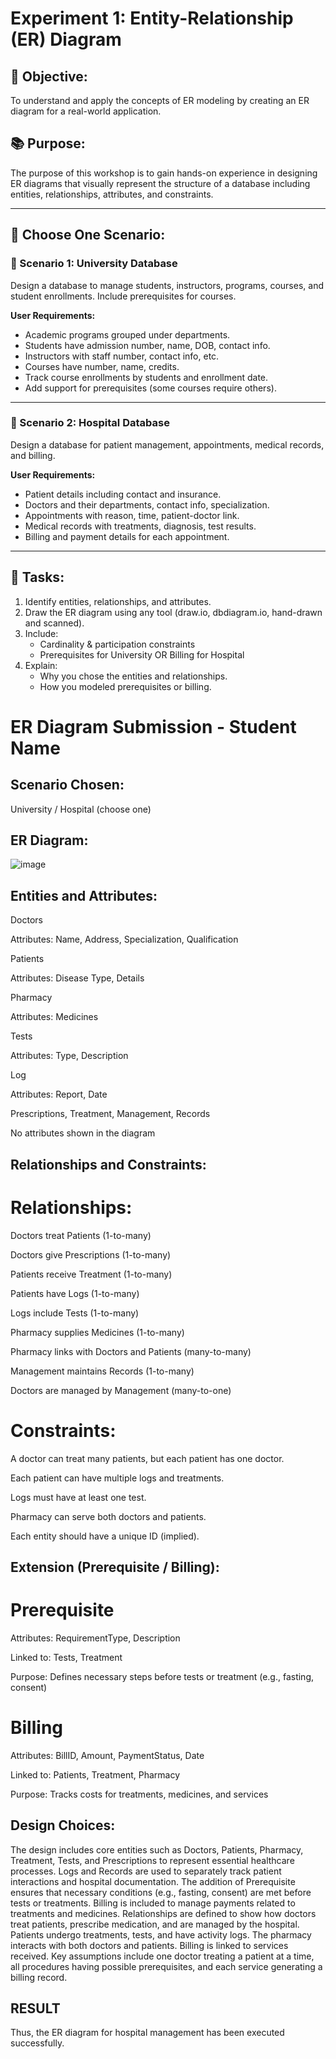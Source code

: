 # Experiment 1: Entity-Relationship (ER) Diagram

## 🎯 Objective:
To understand and apply the concepts of ER modeling by creating an ER diagram for a real-world application.

## 📚 Purpose:
The purpose of this workshop is to gain hands-on experience in designing ER diagrams that visually represent the structure of a database including entities, relationships, attributes, and constraints.

---

## 🧪 Choose One Scenario:

### 🔹 Scenario 1: University Database
Design a database to manage students, instructors, programs, courses, and student enrollments. Include prerequisites for courses.

**User Requirements:**
- Academic programs grouped under departments.
- Students have admission number, name, DOB, contact info.
- Instructors with staff number, contact info, etc.
- Courses have number, name, credits.
- Track course enrollments by students and enrollment date.
- Add support for prerequisites (some courses require others).

---

### 🔹 Scenario 2: Hospital Database
Design a database for patient management, appointments, medical records, and billing.

**User Requirements:**
- Patient details including contact and insurance.
- Doctors and their departments, contact info, specialization.
- Appointments with reason, time, patient-doctor link.
- Medical records with treatments, diagnosis, test results.
- Billing and payment details for each appointment.

---

## 📝 Tasks:
1. Identify entities, relationships, and attributes.
2. Draw the ER diagram using any tool (draw.io, dbdiagram.io, hand-drawn and scanned).
3. Include:
   - Cardinality & participation constraints
   - Prerequisites for University OR Billing for Hospital
4. Explain:
   - Why you chose the entities and relationships.
   - How you modeled prerequisites or billing.

# ER Diagram Submission - Student Name

## Scenario Chosen:
University / Hospital (choose one)

## ER Diagram:
![image](https://github.com/user-attachments/assets/cd4c167b-c1e0-4f04-abfc-f69536923028)


## Entities and Attributes:
Doctors

Attributes: Name, Address, Specialization, Qualification

Patients

Attributes: Disease Type, Details

Pharmacy

Attributes: Medicines

Tests

Attributes: Type, Description

Log

Attributes: Report, Date

Prescriptions, Treatment, Management, Records

No attributes shown in the diagram
## Relationships and Constraints:

# Relationships:
Doctors treat Patients (1-to-many)

Doctors give Prescriptions (1-to-many)

Patients receive Treatment (1-to-many)

Patients have Logs (1-to-many)

Logs include Tests (1-to-many)

Pharmacy supplies Medicines (1-to-many)

Pharmacy links with Doctors and Patients (many-to-many)

Management maintains Records (1-to-many)

Doctors are managed by Management (many-to-one)

# Constraints:
A doctor can treat many patients, but each patient has one doctor.

Each patient can have multiple logs and treatments.

Logs must have at least one test.

Pharmacy can serve both doctors and patients.

Each entity should have a unique ID (implied).
## Extension (Prerequisite / Billing):

# Prerequisite

Attributes: RequirementType, Description

Linked to: Tests, Treatment

Purpose: Defines necessary steps before tests or treatment (e.g., fasting, consent)

# Billing

Attributes: BillID, Amount, PaymentStatus, Date

Linked to: Patients, Treatment, Pharmacy

Purpose: Tracks costs for treatments, medicines, and services



## Design Choices:
The design includes core entities such as Doctors, Patients, Pharmacy, Treatment, Tests, and Prescriptions to represent essential healthcare processes. Logs and Records are used to separately track patient interactions and hospital documentation. The addition of Prerequisite ensures that necessary conditions (e.g., fasting, consent) are met before tests or treatments. Billing is included to manage payments related to treatments and medicines. Relationships are defined to show how doctors treat patients, prescribe medication, and are managed by the hospital. Patients undergo treatments, tests, and have activity logs. The pharmacy interacts with both doctors and patients. Billing is linked to services received. Key assumptions include one doctor treating a patient at a time, all procedures having possible prerequisites, and each service generating a billing record.

## RESULT
Thus, the ER diagram for hospital management has been executed successfully.
